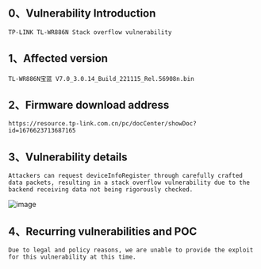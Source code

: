 ## 0、Vulnerability Introduction

```
TP-LINK TL-WR886N Stack overflow vulnerability
```

## 1、Affected version

```
TL-WR886N宝蓝 V7.0_3.0.14_Build_221115_Rel.56908n.bin
```

## 2、Firmware download address

```
https://resource.tp-link.com.cn/pc/docCenter/showDoc?id=1676623713687165
```

## 3、Vulnerability details

```
Attackers can request deviceInfoRegister through carefully crafted data packets, resulting in a stack overflow vulnerability due to the backend receiving data not being rigorously checked.
```

![image](https://github.com/XYIYM/Digging/blob/main/TP-LINK/TL-WR886N/2/upload/image-20231021211849455.png)

## 4、Recurring vulnerabilities and POC

```
Due to legal and policy reasons, we are unable to provide the exploit for this vulnerability at this time.
```
